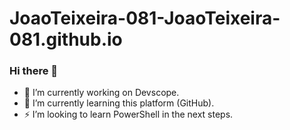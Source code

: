 # JoaoTeixeira-081-JoaoTeixeira-081.github.io
### Hi there 👋


- 🔭 I’m currently working on Devscope.
- 🌱 I’m currently learning this platform (GitHub).
- ⚡ I’m looking to learn PowerShell in the next steps.

